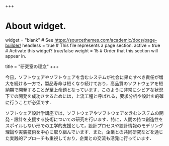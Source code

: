 +++
# About widget.
widget = "blank"  # See https://sourcethemes.com/academic/docs/page-builder/
headless = true  # This file represents a page section.
active = true  # Activate this widget? true/false
weight = 15  # Order that this section will appear in.

title = "研究室の理念"
+++


今日，ソフトウェアやソフトウェアを含むシステムが社会に果たすべき責任が増大を続ける一方で，製品寿命は短くなり続けており，高品質のソフトウェアを短納期で開発することが至上命題となっています．このように非常にシビアな状況下での開発を成功させるためには，上流工程と呼ばれる，要求分析や設計を的確に行うことが必須です．

ソフトウェア設計学講座では，ソフトウェアやソフトウェアを含むシステムの開発・設計を支援する技術についての研究を行います．特に，人間の持つ創造性をスポイルしない形での工学的支援として，設計プロセスや設計情報のモデリング理論や実装技術を中心に取り組んでいます．また，企業との共同研究などを通じた実践的アプローチも重視しており，企業との交流も活発に行っています．
